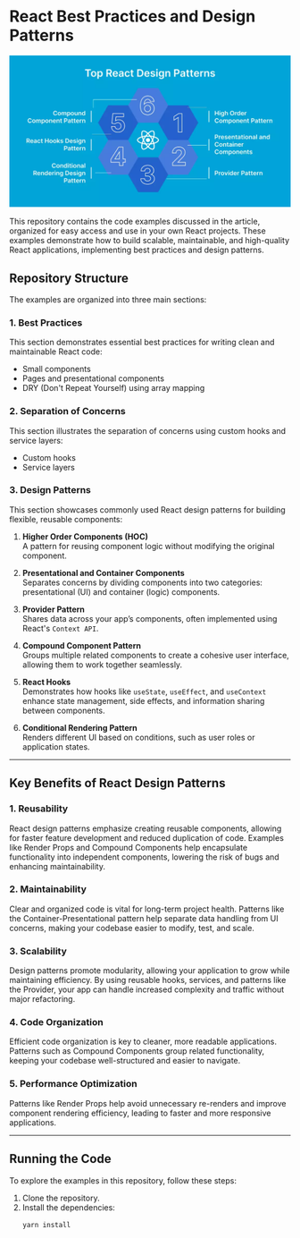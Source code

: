 # React Best Practices and Design Patterns

![Design Patterns](/assets/Top-6-React-Design-Patterns.webp)


This repository contains the code examples discussed in the article, organized for easy access and use in your own React projects. These examples demonstrate how to build scalable, maintainable, and high-quality React applications, implementing best practices and design patterns.

## Repository Structure

The examples are organized into three main sections:

### 1. Best Practices
This section demonstrates essential best practices for writing clean and maintainable React code:

- Small components
- Pages and presentational components
- DRY (Don't Repeat Yourself) using array mapping

### 2. Separation of Concerns
This section illustrates the separation of concerns using custom hooks and service layers:

- Custom hooks
- Service layers

### 3. Design Patterns
This section showcases commonly used React design patterns for building flexible, reusable components:

1. **Higher Order Components (HOC)**  
   A pattern for reusing component logic without modifying the original component.

2. **Presentational and Container Components**  
   Separates concerns by dividing components into two categories: presentational (UI) and container (logic) components.

3. **Provider Pattern**  
   Shares data across your app’s components, often implemented using React's `Context API`.

4. **Compound Component Pattern**  
   Groups multiple related components to create a cohesive user interface, allowing them to work together seamlessly.

5. **React Hooks**  
   Demonstrates how hooks like `useState`, `useEffect`, and `useContext` enhance state management, side effects, and information sharing between components.

6. **Conditional Rendering Pattern**  
   Renders different UI based on conditions, such as user roles or application states.

---

## Key Benefits of React Design Patterns

### 1. Reusability
React design patterns emphasize creating reusable components, allowing for faster feature development and reduced duplication of code. Examples like Render Props and Compound Components help encapsulate functionality into independent components, lowering the risk of bugs and enhancing maintainability.

### 2. Maintainability
Clear and organized code is vital for long-term project health. Patterns like the Container-Presentational pattern help separate data handling from UI concerns, making your codebase easier to modify, test, and scale.

### 3. Scalability
Design patterns promote modularity, allowing your application to grow while maintaining efficiency. By using reusable hooks, services, and patterns like the Provider, your app can handle increased complexity and traffic without major refactoring.

### 4. Code Organization
Efficient code organization is key to cleaner, more readable applications. Patterns such as Compound Components group related functionality, keeping your codebase well-structured and easier to navigate.

### 5. Performance Optimization
Patterns like Render Props help avoid unnecessary re-renders and improve component rendering efficiency, leading to faster and more responsive applications.

---

## Running the Code

To explore the examples in this repository, follow these steps:

1. Clone the repository.
2. Install the dependencies:
   ```bash
   yarn install
